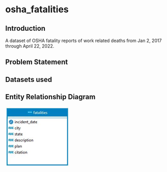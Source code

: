 # osha_fatalities

## Introduction
A dataset of OSHA fatality reports of work related deaths from Jan 2, 2017 through April 22, 2022.

## Problem Statement


## Datasets used


## Entity Relationship Diagram
![alt text](https://github.com/iweld/osha_fatalities/blob/main/ERD.JPG)
